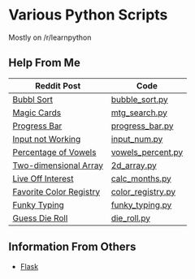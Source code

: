 # Various Python Scripts

Mostly on /r/learnpython

## Help From Me

| Reddit Post | Code |
| --- | --- |
| [Bubbl Sort](https://www.reddit.com/r/learnpython/comments/7qx0sz/trying_to_do_a_bubblesort_but_im_getting_weird/) | [bubble_sort.py](bubble_sort.py) |
| [Magic Cards](https://www.reddit.com/r/learnpython/comments/7hihsw/how_do_i_do_a_search_in_a_dictionary_of/) | [mtg_search.py](mtg_search.py) |
| [Progress Bar](https://www.reddit.com/r/learnpython/comments/7hyyvr/python_progress_bar_used_in_conda/) | [progress_bar.py](progress_bar.py) |
| [Input not Working](https://www.reddit.com/r/learnpython/comments/7i4ud9/a_newbie_here_help_figure_out_whats_wrong_with/) | [input_num.py](input_num.py) |
| [Percentage of Vowels](https://www.reddit.com/r/learnpython/comments/7iwztz/homework_with_percentages/) | [vowels_percent.py](vowels_percent.py) |
| [Two-dimensional Array](https://www.reddit.com/r/learnpython/comments/7qf8oc/create_a_matrix_of_alternating_zeroes/) | [2d_array.py](2d_array.py) |
| [Live Off Interest](https://www.reddit.com/r/learnpython/comments/7wi52f/help_with_python_program_for_school/) | [calc_months.py](calc_months.py) |
| [Favorite Color Registry](https://www.reddit.com/r/learnpython/comments/7whx65/help_with_a_challenge_i_have/) | [color_registry.py](color_registry.py) |
| [Funky Typing](https://www.reddit.com/r/learnpython/comments/7yazo3/when_i_print_two_strings_how_can_i_make_one_print/) | [funky_typing.py](funky_typing.py) |
| [Guess Die Roll](https://www.reddit.com/r/learnpython/comments/7yfemw/this_dice_game_doesnt_work/) | [die_roll.py](die_roll.py) |

## Information From Others

* [Flask](reddit_flask.md)
